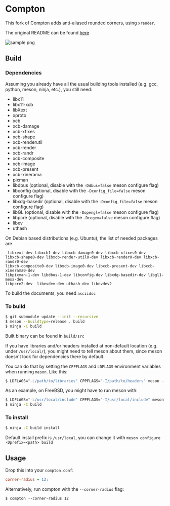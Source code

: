 Compton
=======

This fork of Compton adds anti-aliased rounded corners, using `xrender`.

The original README can be found [here](README_orig.md)

![sample.png](https://0x0.st/z4eO.png)

## Build

### Dependencies

Assuming you already have all the usual building tools installed (e.g. gcc, python, meson, ninja, etc.), you still need:

* libx11
* libx11-xcb
* libXext
* xproto
* xcb
* xcb-damage
* xcb-xfixes
* xcb-shape
* xcb-renderutil
* xcb-render
* xcb-randr
* xcb-composite
* xcb-image
* xcb-present
* xcb-xinerama
* pixman
* libdbus (optional, disable with the `-Ddbus=false` meson configure flag)
* libconfig (optional, disable with the `-Dconfig_file=false` meson configure flag)
* libxdg-basedir (optional, disable with the `-Dconfig_file=false` meson configure flag)
* libGL (optional, disable with the `-Dopengl=false` meson configure flag)
* libpcre (optional, disable with the `-Dregex=false` meson configure flag)
* libev
* uthash

On Debian based distributions (e.g. Ubuntu), the list of needed packages are

```
 libxext-dev libxcb1-dev libxcb-damage0-dev libxcb-xfixes0-dev
libxcb-shape0-dev libxcb-render-util0-dev libxcb-render0-dev libxcb-randr0-dev
libxcb-composite0-dev libxcb-image0-dev libxcb-present-dev libxcb-xinerama0-dev
libpixman-1-dev libdbus-1-dev libconfig-dev libxdg-basedir-dev libgl1-mesa-dev
libpcre2-dev  libevdev-dev uthash-dev libevdev2
```

To build the documents, you need `asciidoc`

### To build

```bash
$ git submodule update --init --recursive
$ meson --buildtype=release . build
$ ninja -C build
```

Built binary can be found in `build/src`

If you have libraries and/or headers installed at non-default location (e.g. under `/usr/local/`), you might need to tell meson about them, since meson doesn't look for dependencies there by default.

You can do that by setting the `CPPFLAGS` and `LDFLAGS` environment variables when running `meson`. Like this:

```bash
$ LDFLAGS="-L/path/to/libraries" CPPFLAGS="-I/path/to/headers" meson --buildtype=release . build

```

As an example, on FreeBSD, you might have to run meson with:
```bash
$ LDFLAGS="-L/usr/local/include" CPPFLAGS="-I/usr/local/include" meson --buildtype=release . build
$ ninja -C build
```

### To install

``` bash
$ ninja -C build install
```

Default install prefix is `/usr/local`, you can change it with `meson configure -Dprefix=<path> build`

## Usage

Drop this into your `compton.conf`:  
```ini
corner-radius = 12;
```

Alternatively, run compton with the `--corner-radius` flag:  
```shell
$ compton --corner-radius 12
```
